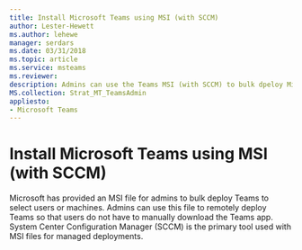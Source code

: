 ```yaml
---
title: Install Microsoft Teams using MSI (with SCCM)
author: Lester-Hewett
ms.author: lehewe
manager: serdars
ms.date: 03/31/2018
ms.topic: article
ms.service: msteams
ms.reviewer: 
description: Admins can use the Teams MSI (with SCCM) to bulk dpeloy Microsoft Teams to select users or computers.
MS.collection: Strat_MT_TeamsAdmin
appliesto: 
- Microsoft Teams
---
```


Install Microsoft Teams using MSI (with SCCM)
===========================================

Microsoft has provided an MSI file for admins to bulk deploy Teams to select users or machines. Admins can use this file to remotely deploy Teams so that users do not have to manually download the Teams app. System Center Configuration Manager (SCCM) is the primary tool used with MSI files for managed deployments.

																			   
